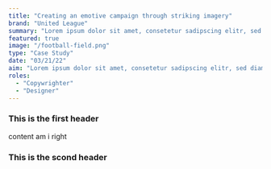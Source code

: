 ```yaml
---
title: "Creating an emotive campaign through striking imagery"
brand: "United League"
summary: "Lorem ipsum dolor sit amet, consetetur sadipscing elitr, sed diam nonumy eirmod tempor invidunt ut labore et dolore magna aliquyam erat, sed diam voluptua. At vero eos et accusam et justo duo dolores et ea rebum. Stet clita kasd gubergren."
featured: true
image: "/football-field.png"
type: "Case Study"
date: "03/21/22"
aim: "Lorem ipsum dolor sit amet, consetetur sadipscing elitr, sed diam nonumy eirmod tempor invidunt ut labore et dolore magna aliquyam erat, sed diam voluptua. At vero eos et accusam et justo duo dolores et ea rebum. Stet clita kasd gubergren."
roles:
  - "Copywrighter"
  - "Designer"
---
```


### This is the first header

content am i right

### This is the scond header
